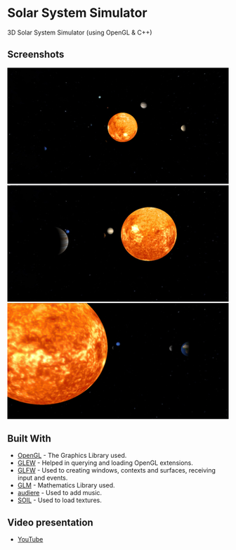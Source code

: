 # Solar System Simulator
 3D Solar System Simulator (using OpenGL & C++)

## Screenshots
![Solar System Simulator](https://github.com/egor-hru/Solar_System_Simulator/blob/master/Screenshots/1.jpg)
![Solar System Simulator](https://github.com/egor-hru/Solar_System_Simulator/blob/master/Screenshots/2.jpg)
![Solar System Simulator](https://github.com/egor-hru/Solar_System_Simulator/blob/master/Screenshots/3.jpg)

 ## Built With
* [OpenGL](https://www.opengl.org/) - The Graphics Library used.
* [GLEW](http://glew.sourceforge.net/) - Helped in querying and loading OpenGL extensions.
* [GLFW](https://www.glfw.org/) - Used to creating windows, contexts and surfaces, receiving input and events.
* [GLM](https://glm.g-truc.net/0.9.9/index.html) - Mathematics Library used.
* [audiere](http://audiere.sourceforge.net/) - Used to add music.
* [SOIL](https://www.lonesock.net/soil.html) - Used to load textures.

## Video presentation
* [YouTube](https://www.youtube.com/watch?v=hIZ3GZ-7HHc)
